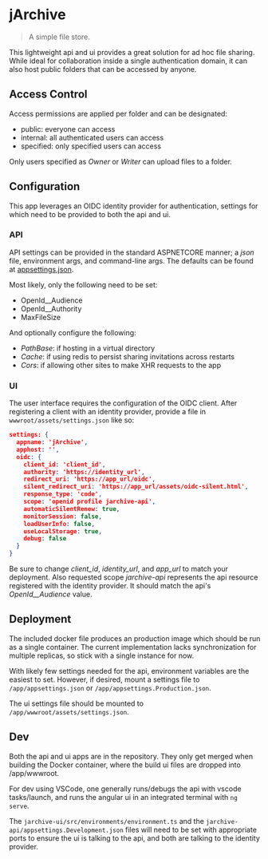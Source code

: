 # jArchive
> A simple file store.

This lightweight api and ui provides a great solution for ad hoc file sharing. While ideal for collaboration inside a single authentication domain, it can also host public folders that can be accessed by anyone.

## Access Control

Access permissions are applied per folder and can be designated:
* public: everyone can access
* internal: all authenticated users can access
* specified: only specified users can access

Only users specified as *Owner* or *Writer* can upload files to a folder.

## Configuration

This app leverages an OIDC identity provider for authentication, settings for which need to be provided to both the api and ui.

### API
API settings can be provided in the standard ASPNETCORE manner; a *json* file, environment args, and command-line args.
The defaults can be found at [appsettings.json](jarchive-api/appsettings.json).

Most likely, only the following need to be set:
- OpenId__Audience
- OpenId__Authority
- MaxFileSize

And optionally configure the following:
- *PathBase*: if hosting in a virtual directory
- *Cache*: if using redis to persist sharing invitations across restarts
- *Cors*: if allowing other sites to make XHR requests to the app

### UI

The user interface requires the configuration of the OIDC client.
After registering a client with an identity provider, provide a file
in `wwwroot/assets/settings.json` like so:

```json
settings: {
  appname: 'jArchive',
  apphost: '',
  oidc: {
    client_id: 'client_id',
    authority: 'https://identity_url',
    redirect_uri: 'https://app_url/oidc',
    silent_redirect_uri: 'https://app_url/assets/oidc-silent.html',
    response_type: 'code',
    scope: 'openid profile jarchive-api',
    automaticSilentRenew: true,
    monitorSession: false,
    loadUserInfo: false,
    useLocalStorage: true,
    debug: false
  }
}
```

Be sure to change *client_id*, *identity_url*, and *app_url* to match your deployment.  Also requested scope *jarchive-api* represents the api resource registered with the identity provider.  It should match the api's *OpenId__Audience* value.

## Deployment

The included docker file produces an production image which should be run as a single container. The current implementation lacks synchronization for multiple replicas, so stick with a single instance for now.

With likely few settings needed for the api, environment variables are the easiest to set.  However, if desired, mount a settings file to `/app/appsettings.json` or `/app/appsettings.Production.json`.

The ui settings file should be mounted to `/app/wwwroot/assets/settings.json`.

## Dev

Both the api and ui apps are in the repository. They only get merged when building the Docker container, where the build ui files are dropped into /app/wwwroot.

For dev using VSCode, one generally runs/debugs the api with vscode tasks/launch, and runs the angular ui in an integrated terminal with `ng serve`.

The `jarchive-ui/src/environments/environment.ts` and the `jarchive-api/appsettings.Development.json` files will need to be set with appropriate ports to ensure the ui is talking to the api, and both are talking to the identity provider.

